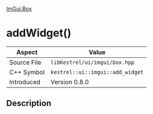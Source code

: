 [ImGui.Box](index)
# addWidget()
| Aspect | Value |
| --- | --- |
| Source File | `libKestrel/ui/imgui/box.hpp` |
| C++ Symbol | `kestrel::ui::imgui::add_widget` |
| Introduced | Version 0.8.0 |
## Description


